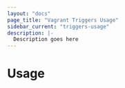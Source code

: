 ```yaml
---
layout: "docs"
page_title: "Vagrant Triggers Usage"
sidebar_current: "triggers-usage"
description: |-
  Description goes here
---
```


# Usage


